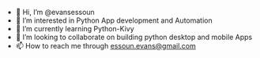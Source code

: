 - 👋 Hi, I’m @evansessoun
- 👀 I’m interested in Python App development and Automation
- 🌱 I’m currently learning Python-Kivy
- 💞️ I’m looking to collaborate on building python desktop and mobile Apps
- 📫 How to reach me through essoun.evans@gmail.com

<!---
evansessoun/evansessoun is a ✨ special ✨ repository because its `README.md` (this file) appears on your GitHub profile.
You can click the Preview link to take a look at your changes.
--->
